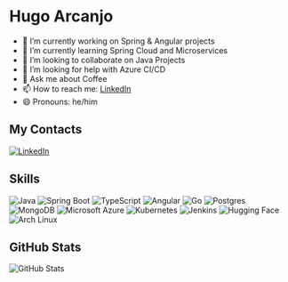<!--
**harcanjo/harcanjo** is a ✨ _special_ ✨ repository because its `README.md` (this file) appears on your GitHub profile.

Here are some ideas to get you started:

- 🔭 I’m currently working on ...
- 🌱 I’m currently learning ...
- 👯 I’m looking to collaborate on ...
- 🤔 I’m looking for help with ...
- 💬 Ask me about ...
- 📫 How to reach me: ...
- 😄 Pronouns: ...
- ⚡ Fun fact: ...

badges ref: [https://github.com/inttter/md-badges](https://github.com/inttter/md-badges)
-->

# Hugo Arcanjo

- 🔭 I’m currently working on Spring & Angular projects
- 🌱 I’m currently learning Spring Cloud and Microservices
- 👯 I’m looking to collaborate on Java Projects
- 🤔 I’m looking for help with Azure CI/CD 
- 💬 Ask me about Coffee
- 📫 How to reach me: [LinkedIn](https://www.linkedin.com/in/harcanjo/) 
- 😄 Pronouns: he/him

## My Contacts

[![LinkedIn](https://img.shields.io/badge/LinkedIn-0A66C2?logo=linkedin&logoColor=fff)](https://www.linkedin.com/in/harcanjo/)
<!--
[![Fiverr](https://img.shields.io/badge/Fiverr-1DBF73?logo=fiverr&logoColor=fff)](#)
[![Upwork](https://img.shields.io/badge/Upwork-6FDA44?logo=upwork&logoColor=fff)](#)
![Dev.to](https://img.shields.io/badge/Dev.to-0A0A0A?logo=devdotto&logoColor=white)
![freeCodeCamp](https://img.shields.io/badge/freeCodeCamp-0A0A23?logo=freecodecamp&logoColor=fff)
-->

## Skills
![Java](https://img.shields.io/badge/Java-%23ED8B00.svg?logo=openjdk&logoColor=white)
![Spring Boot](https://img.shields.io/badge/Spring%20Boot-6DB33F?logo=springboot&logoColor=fff)
![TypeScript](https://img.shields.io/badge/TypeScript-3178C6?logo=typescript&logoColor=fff)
![Angular](https://img.shields.io/badge/Angular-%23DD0031.svg?logo=angular&logoColor=white)
![Go](https://img.shields.io/badge/Go-%2300ADD8.svg?&logo=go&logoColor=white)
![Postgres](https://img.shields.io/badge/Postgres-%23316192.svg?logo=postgresql&logoColor=white)
![MongoDB](https://img.shields.io/badge/MongoDB-%234ea94b.svg?logo=mongodb&logoColor=white)
![Microsoft Azure](https://custom-icon-badges.demolab.com/badge/Microsoft%20Azure-0089D6?logo=msazure&logoColor=white)
![Kubernetes](https://img.shields.io/badge/Kubernetes-326CE5?logo=kubernetes&logoColor=fff)
![Jenkins](https://img.shields.io/badge/Jenkins-D24939?logo=jenkins&logoColor=white)
![Hugging Face](https://img.shields.io/badge/Hugging%20Face-FFD21E?logo=huggingface&logoColor=000)
![Arch Linux](https://img.shields.io/badge/Arch%20Linux-1793D1?logo=arch-linux&logoColor=fff)

## GitHub Stats

![GitHub Stats](https://github-readme-stats.vercel.app/api?username=harcanjo&theme=transparent&bg_color=000&border_color=30A3DC&show_icons=true&icon_color=30A3DC&title_color=E94D5F&text_color=FFF)

<!-- 
![Top Langs](https://github-readme-stats-git-masterrstaa-rickstaa.vercel.app/api/top-langs/?username=harcanjo&bg_color=000&border_color=30A3DC&title_color=E94D5F&text_color=FFF)

![Top Langs](https://github-readme-stats-git-masterrstaa-rickstaa.vercel.app/api/top-langs/?username=harcanjo&layout=compact&bg_color=000&border_color=30A3DC&title_color=E94D5F&text_color=FFF)

![GitHub Streak](https://streak-stats.demolab.com/?user=harcanjo&theme=bear&background=000&border=30A3DC&dates=FFF)(https://git.io/streak-stats)
 -->

<!--## My Projects--> 
